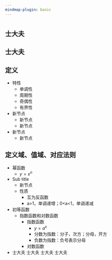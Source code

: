 ```yaml
---
mindmap-plugin: basic
---
```


# 

## 士大夫

## 士大夫

## 定义
- 特性
    - 单调性
    - 周期性
    - 奇偶性
    - 有界性
- 新节点
    - 新节点
    - 新节点
- 新节点
    - 新节点

## 定义域、值域、对应法则
- 幂函数
    - $y=x^n$
- Sub title
    - 新节点
    - 性质
        - 互为反函数
        - a>1，单调递增；0<a<1，单调递减
- 初等函数
    - 指数函数和对数函数
        - 指数函数
            - $y=a^x$
            - 分数为指数：分子，次方；分母，开方
            - 负数为指数：负号表示分母
        - 对数函数
- 士大夫
    士大夫
    士大夫
    士大夫